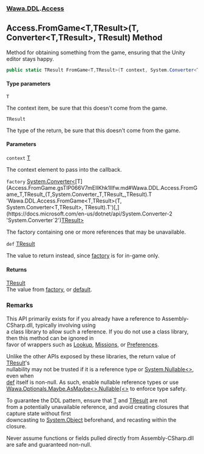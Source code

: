 ### [Wawa.DDL](Wawa.DDL.md 'Wawa.DDL').[Access](Access.md 'Wawa.DDL.Access')

## Access.FromGame<T,TResult>(T, Converter<T,TResult>, TResult) Method

Method for obtaining something from the game, ensuring that the Unity editor stays happy.

```csharp
public static TResult FromGame<T,TResult>(T context, System.Converter<T,TResult> factory, TResult def=default(TResult));
```
#### Type parameters

<a name='Wawa.DDL.Access.FromGame_T,TResult_(T,System.Converter_T,TResult_,TResult).T'></a>

`T`

The context item, be sure that this doesn't come from the game.

<a name='Wawa.DDL.Access.FromGame_T,TResult_(T,System.Converter_T,TResult_,TResult).TResult'></a>

`TResult`

The type of the return, be sure that this doesn't come from the game.
#### Parameters

<a name='Wawa.DDL.Access.FromGame_T,TResult_(T,System.Converter_T,TResult_,TResult).context'></a>

`context` [T](Access.FromGame.gsTIP066V7mEIIKhk1IIfw.md#Wawa.DDL.Access.FromGame_T,TResult_(T,System.Converter_T,TResult_,TResult).T 'Wawa.DDL.Access.FromGame<T,TResult>(T, System.Converter<T,TResult>, TResult).T')

The context element to pass into the callback.

<a name='Wawa.DDL.Access.FromGame_T,TResult_(T,System.Converter_T,TResult_,TResult).factory'></a>

`factory` [System.Converter&lt;](https://docs.microsoft.com/en-us/dotnet/api/System.Converter-2 'System.Converter`2')[T](Access.FromGame.gsTIP066V7mEIIKhk1IIfw.md#Wawa.DDL.Access.FromGame_T,TResult_(T,System.Converter_T,TResult_,TResult).T 'Wawa.DDL.Access.FromGame<T,TResult>(T, System.Converter<T,TResult>, TResult).T')[,](https://docs.microsoft.com/en-us/dotnet/api/System.Converter-2 'System.Converter`2')[TResult](Access.FromGame.gsTIP066V7mEIIKhk1IIfw.md#Wawa.DDL.Access.FromGame_T,TResult_(T,System.Converter_T,TResult_,TResult).TResult 'Wawa.DDL.Access.FromGame<T,TResult>(T, System.Converter<T,TResult>, TResult).TResult')[&gt;](https://docs.microsoft.com/en-us/dotnet/api/System.Converter-2 'System.Converter`2')

The factory containing one or more references that may be unavailable.

<a name='Wawa.DDL.Access.FromGame_T,TResult_(T,System.Converter_T,TResult_,TResult).def'></a>

`def` [TResult](Access.FromGame.gsTIP066V7mEIIKhk1IIfw.md#Wawa.DDL.Access.FromGame_T,TResult_(T,System.Converter_T,TResult_,TResult).TResult 'Wawa.DDL.Access.FromGame<T,TResult>(T, System.Converter<T,TResult>, TResult).TResult')

The value to return instead, since [factory](Access.FromGame.gsTIP066V7mEIIKhk1IIfw.md#Wawa.DDL.Access.FromGame_T,TResult_(T,System.Converter_T,TResult_,TResult).factory 'Wawa.DDL.Access.FromGame<T,TResult>(T, System.Converter<T,TResult>, TResult).factory') is for in-game only.

#### Returns
[TResult](Access.FromGame.gsTIP066V7mEIIKhk1IIfw.md#Wawa.DDL.Access.FromGame_T,TResult_(T,System.Converter_T,TResult_,TResult).TResult 'Wawa.DDL.Access.FromGame<T,TResult>(T, System.Converter<T,TResult>, TResult).TResult')  
The value from [factory](Access.FromGame.gsTIP066V7mEIIKhk1IIfw.md#Wawa.DDL.Access.FromGame_T,TResult_(T,System.Converter_T,TResult_,TResult).factory 'Wawa.DDL.Access.FromGame<T,TResult>(T, System.Converter<T,TResult>, TResult).factory'), or [default](https://docs.microsoft.com/en-us/dotnet/csharp/language-reference/keywords/default 'https://docs.microsoft.com/en-us/dotnet/csharp/language-reference/keywords/default').

### Remarks
  
This API primarily exists for if you already have a reference to Assembly-CSharp.dll, typically involving using  
a class library to allow such a reference. If you do not use a class library, then this method can be ignored in  
favor of wrappers such as [Lookup](Lookup.md 'Wawa.DDL.Lookup'), [Missions](Missions.md 'Wawa.DDL.Missions'), or [Preferences](Preferences.md 'Wawa.DDL.Preferences').  
  
Unlike the other APIs exposed by these libraries, the return value of [TResult](Access.FromGame.gsTIP066V7mEIIKhk1IIfw.md#Wawa.DDL.Access.FromGame_T,TResult_(T,System.Converter_T,TResult_,TResult).TResult 'Wawa.DDL.Access.FromGame<T,TResult>(T, System.Converter<T,TResult>, TResult).TResult')'s  
nullability may not be trusted if it is a reference type or [System.Nullable&lt;&gt;](https://docs.microsoft.com/en-us/dotnet/api/System.Nullable-1 'System.Nullable`1'), even when  
[def](Access.FromGame.gsTIP066V7mEIIKhk1IIfw.md#Wawa.DDL.Access.FromGame_T,TResult_(T,System.Converter_T,TResult_,TResult).def 'Wawa.DDL.Access.FromGame<T,TResult>(T, System.Converter<T,TResult>, TResult).def') itself is non-null. As such, enable nullable reference types or use  
[Wawa.Optionals.Maybe.AsMaybe&lt;&gt;.Nullable{&lt;&gt;](https://docs.microsoft.com/en-us/dotnet/api/Wawa.Optionals.Maybe.AsMaybe--1#Wawa_Optionals_Maybe_AsMaybe__1_System_Nullable{__0}_ 'Wawa.Optionals.Maybe.AsMaybe``1(System.Nullable{``0})') to enforce type safety.  
  
To guarantee the DDL pattern, ensure that [T](Access.FromGame.gsTIP066V7mEIIKhk1IIfw.md#Wawa.DDL.Access.FromGame_T,TResult_(T,System.Converter_T,TResult_,TResult).T 'Wawa.DDL.Access.FromGame<T,TResult>(T, System.Converter<T,TResult>, TResult).T') and [TResult](Access.FromGame.gsTIP066V7mEIIKhk1IIfw.md#Wawa.DDL.Access.FromGame_T,TResult_(T,System.Converter_T,TResult_,TResult).TResult 'Wawa.DDL.Access.FromGame<T,TResult>(T, System.Converter<T,TResult>, TResult).TResult') are not  
from a potentially unavailable reference, and avoid creating closures that capture state without first  
downcasting to [System.Object](https://docs.microsoft.com/en-us/dotnet/api/System.Object 'System.Object') beforehand, and recasting within the closure.  
  
Never assume functions or fields pulled directly from Assembly-CSharp.dll are safe and guaranteed non-null.
